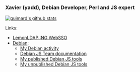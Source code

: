 ### Xavier (yadd), Debian Developer, Perl and JS expert

[![guimard's github stats](https://github-readme-stats.vercel.app/api?username=guimard)](https://github.com/anuraghazra/github-readme-stats)

Links:
 * [LemonLDAP::NG WebSSO](https://lemonldap-ng.org)
 * [Debian](https://www.debian.org):
   * [My Debian activity](https://qa.debian.org/developer.php?email=yadd%40debian.org)
   * [Debian JS Team documentation](https://wiki.debian.org/Javascript)
   * [My published Debian JS tools](https://salsa.debian.org/js-team/pkg-js-tools/-/blob/master/doc/tools/README.md)
   * [My unpublished Debian JS tools](https://salsa.debian.org/yadd/yadd-js-tools)

<!--
**guimard/guimard** is a ✨ _special_ ✨ repository because its `README.md` (this file) appears on your GitHub profile.

Here are some ideas to get you started:

- 🔭 I’m currently working on ...
- 🌱 I’m currently learning ...
- 👯 I’m looking to collaborate on ...
- 🤔 I’m looking for help with ...
- 💬 Ask me about ...
- 📫 How to reach me: ...
- 😄 Pronouns: ...
- ⚡ Fun fact: ...
-->
